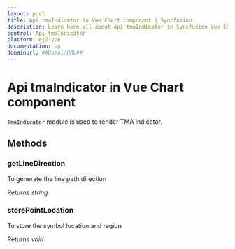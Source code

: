 ```yaml
---
layout: post
title: Api tmaIndicator in Vue Chart component | Syncfusion
description: Learn here all about Api tmaIndicator in Syncfusion Vue Chart component of Syncfusion Essential JS 2 and more.
control: Api tmaIndicator 
platform: ej2-vue
documentation: ug
domainurl: ##DomainURL##
---
```


# Api tmaIndicator in Vue Chart component

`TmaIndicator` module is used to render TMA indicator.

## Methods

### getLineDirection

To generate the line path direction

Returns *string*

### storePointLocation

To store the symbol location and region

Returns *void*
